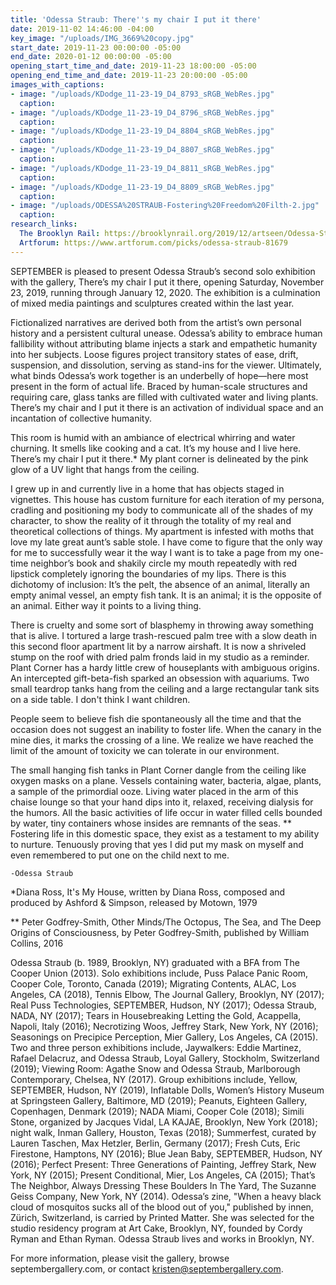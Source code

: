 ```yaml
---
title: 'Odessa Straub: There''s my chair I put it there'
date: 2019-11-02 14:46:00 -04:00
key_image: "/uploads/IMG_3669%20copy.jpg"
start_date: 2019-11-23 00:00:00 -05:00
end_date: 2020-01-12 00:00:00 -05:00
opening_start_time_and_date: 2019-11-23 18:00:00 -05:00
opening_end_time_and_date: 2019-11-23 20:00:00 -05:00
images_with_captions:
- image: "/uploads/KDodge_11-23-19_D4_8793_sRGB_WebRes.jpg"
  caption: 
- image: "/uploads/KDodge_11-23-19_D4_8796_sRGB_WebRes.jpg"
  caption: 
- image: "/uploads/KDodge_11-23-19_D4_8804_sRGB_WebRes.jpg"
  caption: 
- image: "/uploads/KDodge_11-23-19_D4_8807_sRGB_WebRes.jpg"
  caption: 
- image: "/uploads/KDodge_11-23-19_D4_8811_sRGB_WebRes.jpg"
  caption: 
- image: "/uploads/KDodge_11-23-19_D4_8809_sRGB_WebRes.jpg"
  caption: 
- image: "/uploads/ODESSA%20STRAUB-Fostering%20Freedom%20Filth-2.jpg"
  caption: 
research_links:
  The Brooklyn Rail: https://brooklynrail.org/2019/12/artseen/Odessa-StraubTheres-my-chair-I-put-it-there
  Artforum: https://www.artforum.com/picks/odessa-straub-81679
---
```


SEPTEMBER is pleased to present Odessa Straub’s second solo exhibition with the gallery, There’s my chair I put it there, opening Saturday, November 23, 2019, running through January 12, 2020. The exhibition is a culmination of mixed media paintings and sculptures created within the last year. 

Fictionalized narratives are derived both from the artist’s own personal history and a persistent cultural unease. Odessa’s ability to embrace human fallibility without attributing blame injects a stark and empathetic humanity into her subjects. Loose figures project transitory states of ease, drift, suspension, and dissolution, serving as stand-ins for the viewer. Ultimately, what binds Odessa’s work together is an underbelly of hope—here most present in the form of actual life. Braced by human-scale structures and requiring care, glass tanks are filled with cultivated water and living plants. There’s my chair and I put it there is an activation of individual space and an incantation of collective humanity. 


This room is humid with an ambiance of electrical whirring and water churning. It smells like cooking and a cat. It’s my house and I live here. There’s my chair I put it there.* My plant corner is delineated by the pink glow of a UV light that hangs from the ceiling.
 
I grew up in and currently live in a home that has objects staged in vignettes. This house has custom furniture for each iteration of my persona, cradling and positioning my body to communicate all of the shades of my character, to show the reality of it through the totality of my real and theoretical collections of things. My apartment is infested with moths that love my late great aunt’s sable stole. I have come to figure that the only way for me to successfully wear it the way I want is to take a page from my one-time neighbor’s book and shakily circle my mouth repeatedly with red lipstick completely ignoring the boundaries of my lips. There is this dichotomy of inclusion: It’s the pelt, the absence of an animal, literally an empty animal vessel, an empty fish tank. It is an animal; it is the opposite of an animal. Either way it points to a living thing. 

There is cruelty and some sort of blasphemy in throwing away something that is alive. I tortured a large trash-rescued palm tree with a slow death in this second floor apartment lit by a narrow airshaft. It is now a shriveled stump on the roof with dried palm fronds laid in my studio as a reminder. Plant Corner has a hardy little crew of houseplants with ambiguous origins. An intercepted gift-beta-fish sparked an obsession with aquariums. Two small teardrop tanks hang from the ceiling and a large rectangular tank sits on a side table. I don't think I want children.

People seem to believe fish die spontaneously all the time and that the occasion does not suggest an inability to foster life. When the canary in the mine dies, it marks the crossing of a line. We realize we have reached the limit of the amount of toxicity we can tolerate in our environment.

The small hanging fish tanks in Plant Corner dangle from the ceiling like oxygen masks on a plane. Vessels containing water, bacteria, algae, plants, a sample of the primordial ooze. Living water placed in the arm of this chaise lounge so that your hand dips into it, relaxed, receiving dialysis for the humors. All the basic activities of life occur in water filled cells bounded by water, tiny containers whose insides are remnants of the seas. ** Fostering life in this domestic space, they exist as a testament to my ability to nurture. Tenuously proving that yes I did put my mask on myself and even remembered to put one on the child next to me.

	-Odessa Straub

*Diana Ross, It's My House, written by Diana Ross, composed and produced by Ashford & Simpson, released by Motown, 1979

** Peter Godfrey-Smith, Other Minds/The Octopus, The Sea, and The Deep Origins of Consciousness, by Peter Godfrey-Smith, published by William Collins, 2016


Odessa Straub (b. 1989, Brooklyn, NY) graduated with a BFA from The Cooper Union (2013). Solo exhibitions include, Puss Palace Panic Room, Cooper Cole, Toronto, Canada (2019); Migrating Contents, ALAC, Los Angeles, CA (2018), Tennis Elbow, The Journal Gallery, Brooklyn, NY (2017); Real Puss Technologies, SEPTEMBER, Hudson, NY (2017); Odessa Straub, NADA, NY (2017); Tears in Housebreaking Letting the Gold, Acappella, Napoli, Italy (2016); Necrotizing Woos, Jeffrey Stark, New York, NY (2016); Seasonings on Precipice Perception, Mier Gallery, Los Angeles, CA (2015). Two and three person exhibitions include, Jaywalkers: Eddie Martinez, Rafael Delacruz, and Odessa Straub, Loyal Gallery, Stockholm, Switzerland (2019); Viewing Room: Agathe Snow and Odessa Straub, Marlborough Contemporary, Chelsea, NY (2017). Group exhibitions include, Yellow, SEPTEMBER, Hudson, NY (2019), Inflatable Dolls, Women’s History Museum at Springsteen Gallery, Baltimore, MD (2019); Peanuts, Eighteen Gallery, Copenhagen, Denmark (2019); NADA Miami, Cooper Cole (2018); Simili Stone, organized by Jacques Vidal, LA KAJAE, Brooklyn, New York (2018); night walk, Inman Gallery, Houston, Texas (2018); Summerfest, curated by Lauren Taschen, Max Hetzler, Berlin, Germany (2017); Fresh Cuts, Eric Firestone, Hamptons, NY (2016); Blue Jean Baby, SEPTEMBER, Hudson, NY (2016); Perfect Present: Three Generations of Painting, Jeffrey Stark, New York, NY (2015); Present Conditional, Mier, Los Angeles, CA (2015); That’s The Neighbor, Always Dressing These Boulders In The Yard, The Suzanne Geiss Company, New York, NY (2014). Odessa’s zine, "When a heavy black cloud of mosquitos sucks all of the blood out of you," published by innen, Zürich, Switzerland, is carried by Printed Matter. She was selected for the studio residency program at Art Cake, Brooklyn, NY, founded by Cordy Ryman and Ethan Ryman. Odessa Straub lives and works in Brooklyn, NY.

For more information, please visit the gallery, browse septembergallery.com, or contact kristen@septembergallery.com. 